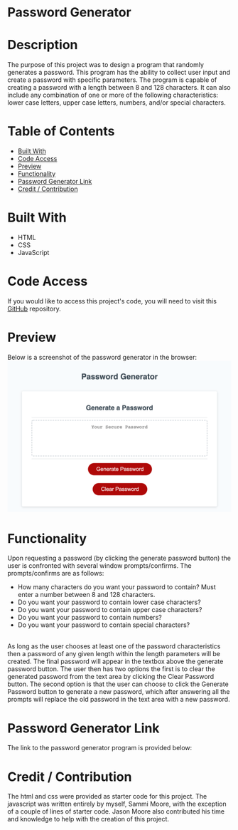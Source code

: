 # Password Generator

# Description
The purpose of this project was to design a program that randomly generates a password. This program has the ability to collect user input and create a password with specific parameters. The program is capable of creating a password with a length between 8 and 128 characters. It can also include any combination of one or more of the following characteristics: lower case letters, upper case letters, numbers, and/or special characters. 

# Table of Contents
- [Built With](#built-with)
- [Code Access](#code-access)
- [Preview](#preview)
- [Functionality](#functionality)
- [Password Generator Link](#password-generator-link)
- [Credit / Contribution](#credit/contribution)

# Built With
- HTML
- CSS
- JavaScript

# Code Access

If you would like to access this project's code, you will need to visit this [GitHub](https://github.com/sm3131/password-generator) repository. 

# Preview

Below is a screenshot of the password generator in the browser:
![Password Generator](assets/images/password-preview.png)

# Functionality
Upon requesting a password (by clicking the generate password button) the user is confronted with several window prompts/confirms. The prompts/confirms are as follows:
- How many characters do you want your password to contain? Must enter a number between 8 and 128 characters. 
- Do you want your password to contain lower case characters?
- Do you want your password to contain upper case characters?
- Do you want your password to contain numbers?
- Do you want your password to contain special characters?
<br>
As long as the user chooses at least one of the password characteristics then a password of any given length within the length parameters will be created.
The final password will appear in the textbox above the generate password button.
The user then has two options the first is to clear the generated password from the text area by clicking the Clear Password button. The second option is that the user can choose to click the Generate Password button to generate a new password, which after answering all the prompts will replace the old password in the text area with a new password.

# Password Generator Link

The link to the password generator program is provided below:

# Credit / Contribution

The html and css were provided as starter code for this project. The javascript was  written entirely by myself, Sammi Moore, with the exception of a couple of lines of starter code. Jason Moore also contributed his time and knowledge to help with the creation of this project.



